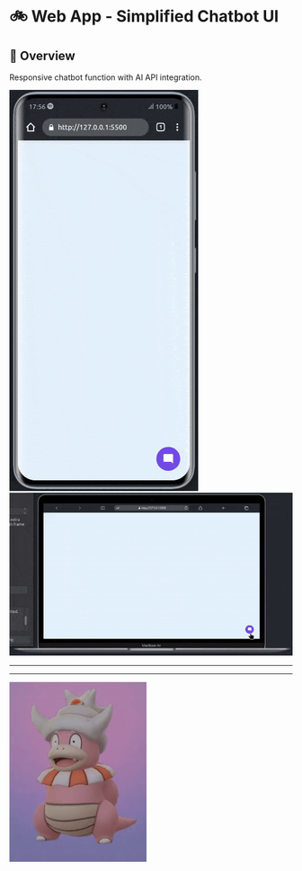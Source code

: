 #  :bike: Web App - Simplified Chatbot UI

## :scroll: Overview 
Responsive chatbot function with AI API integration.

![screenshot](pics/screengif1.gif)
![screenshot](pics/screengif2.gif)

***
***

![screenshot](pics/slowking.gif "...Then teach and guide yourself")